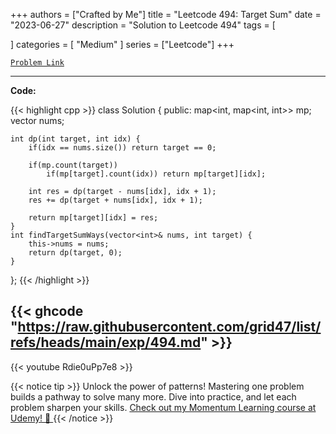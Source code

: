 
+++
authors = ["Crafted by Me"]
title = "Leetcode 494: Target Sum"
date = "2023-06-27"
description = "Solution to Leetcode 494"
tags = [
    
]
categories = [
    "Medium"
]
series = ["Leetcode"]
+++



[`Problem Link`](https://leetcode.com/problems/target-sum/description/)

---

**Code:**

{{< highlight cpp >}}
class Solution {
public:
    map<int, map<int, int>> mp;
    vector<int> nums;
    
    int dp(int target, int idx) {
        if(idx == nums.size()) return target == 0;
        
        if(mp.count(target))
            if(mp[target].count(idx)) return mp[target][idx];
        
        int res = dp(target - nums[idx], idx + 1);
        res += dp(target + nums[idx], idx + 1);
        
        return mp[target][idx] = res;
    }
    int findTargetSumWays(vector<int>& nums, int target) {
        this->nums = nums;
        return dp(target, 0);
    }
};
{{< /highlight >}}

{{< ghcode "https://raw.githubusercontent.com/grid47/list/refs/heads/main/exp/494.md" >}}
---
{{< youtube Rdie0uPp7e8 >}}

{{< notice tip >}}
Unlock the power of patterns! Mastering one problem builds a pathway to solve many more. Dive into practice, and let each problem sharpen your skills. [Check out my Momentum Learning course at Udemy! 🚀 ](https://www.udemy.com/course/algorithms-and-data-structures-in-cpp/)
{{< /notice >}}

